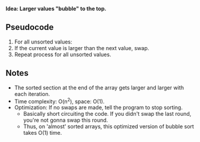 **Idea: Larger values "bubble" to the top.**

## Pseudocode
1. For all unsorted values:
2. If the current value is larger than the next value, swap.
3. Repeat process for all unsorted values.

## Notes
- The sorted section at the end of the array gets larger and larger with each iteration. 
- Time complexity: O(n<sup>2</sup>), space: O(1).
- Optimization: If no swaps are made, tell the program to stop sorting.
    - Basically short circuiting the code. If you didn't swap the last round, 
        you're not gonna swap this round. 
    - Thus, on 'almost' sorted arrays, this optimized version of bubble sort takes O(1) time.
